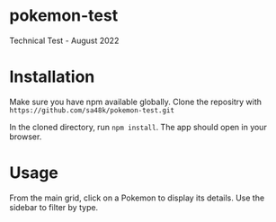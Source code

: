 # pokemon-test
 Technical Test - August 2022

# Installation
Make sure you have npm available globally. Clone the repositry with `https://github.com/sa48k/pokemon-test.git`

In the cloned directory, run `npm install`. The app should open in your browser.

# Usage
From the main grid, click on a Pokemon to display its details. Use the sidebar to filter by type.